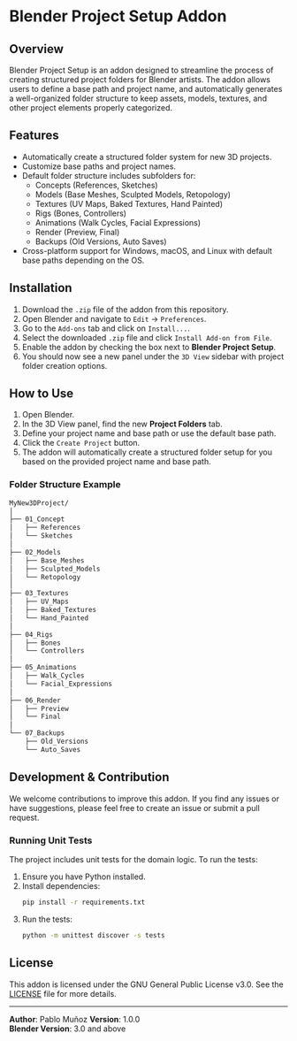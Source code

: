 
# Blender Project Setup Addon

## Overview

Blender Project Setup is an addon designed to streamline the process of creating structured project folders for Blender artists. The addon allows users to define a base path and project name, and automatically generates a well-organized folder structure to keep assets, models, textures, and other project elements properly categorized.

## Features

- Automatically create a structured folder system for new 3D projects.
- Customize base paths and project names.
- Default folder structure includes subfolders for:
  - Concepts (References, Sketches)
  - Models (Base Meshes, Sculpted Models, Retopology)
  - Textures (UV Maps, Baked Textures, Hand Painted)
  - Rigs (Bones, Controllers)
  - Animations (Walk Cycles, Facial Expressions)
  - Render (Preview, Final)
  - Backups (Old Versions, Auto Saves)
- Cross-platform support for Windows, macOS, and Linux with default base paths depending on the OS.

## Installation

1. Download the `.zip` file of the addon from this repository.
2. Open Blender and navigate to `Edit` -> `Preferences`.
3. Go to the `Add-ons` tab and click on `Install...`.
4. Select the downloaded `.zip` file and click `Install Add-on from File`.
5. Enable the addon by checking the box next to **Blender Project Setup**.
6. You should now see a new panel under the `3D View` sidebar with project folder creation options.

## How to Use

1. Open Blender.
2. In the 3D View panel, find the new **Project Folders** tab.
3. Define your project name and base path or use the default base path.
4. Click the `Create Project` button.
5. The addon will automatically create a structured folder setup for you based on the provided project name and base path.

### Folder Structure Example

```bash
MyNew3DProject/
│
├── 01_Concept
│   ├── References
│   └── Sketches
│
├── 02_Models
│   ├── Base_Meshes
│   ├── Sculpted_Models
│   └── Retopology
│
├── 03_Textures
│   ├── UV_Maps
│   ├── Baked_Textures
│   └── Hand_Painted
│
├── 04_Rigs
│   ├── Bones
│   └── Controllers
│
├── 05_Animations
│   ├── Walk_Cycles
│   └── Facial_Expressions
│
├── 06_Render
│   ├── Preview
│   └── Final
│
└── 07_Backups
    ├── Old_Versions
    └── Auto_Saves
```

## Development & Contribution

We welcome contributions to improve this addon. If you find any issues or have suggestions, please feel free to create an issue or submit a pull request.

### Running Unit Tests

The project includes unit tests for the domain logic. To run the tests:

1. Ensure you have Python installed.
2. Install dependencies:
   ```bash
   pip install -r requirements.txt
   ```
3. Run the tests:
   ```bash
   python -m unittest discover -s tests
   ```

## License

This addon is licensed under the GNU General Public License v3.0. See the [LICENSE](LICENSE) file for more details.

---

**Author**: Pablo Muñoz
**Version**: 1.0.0  
**Blender Version**: 3.0 and above  
